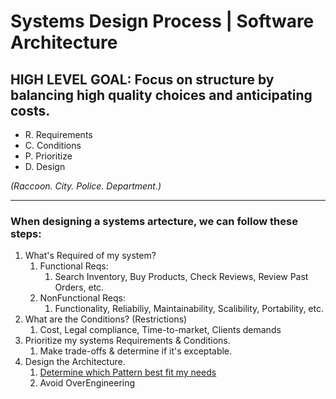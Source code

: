 # Systems Design Process | Software Architecture

## HIGH LEVEL GOAL: Focus on structure by balancing high quality choices and anticipating costs. 



- R. Requirements
- C. Conditions
- P. Prioritize
- D. Design

_(Raccoon. City. Police. Department.)_

--- 

### When designing a systems artecture, we can follow these steps:

1. What's Required of my system?
   1. Functional Reqs:
      1. Search Inventory, Buy Products, Check Reviews, Review Past Orders, etc.
   2. NonFunctional Reqs:
      1. Functionality, Reliabiliy, Maintainability, Scalibility, Portability, etc.
2. What are the Conditions? (Restrictions)
   1. Cost, Legal compliance, Time-to-market, Clients demands
3. Prioritize my systems Requirements & Conditions.
   1. Make trade-offs & determine if it's exceptable.
4. Design the Architecture.
   1. [Determine which Pattern best fit my needs](https://get.oreilly.com/rs/107-FMS-070/images/Software-Architecture-Patterns.pdf)
   2. Avoid OverEngineering
